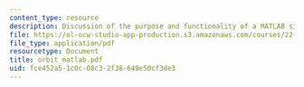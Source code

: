 ```yaml
---
content_type: resource
description: Discussion of the purpose and functionality of a MATLAB simulation.
file: https://ol-ocw-studio-app-production.s3.amazonaws.com/courses/22-611j-introduction-to-plasma-physics-i-fall-2003/fce452a51c0c08c32f38649e50cf3de3_orbit_matlab.pdf
file_type: application/pdf
resourcetype: Document
title: orbit_matlab.pdf
uid: fce452a5-1c0c-08c3-2f38-649e50cf3de3
---
```

